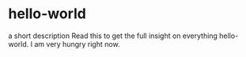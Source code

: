 # hello-world
a short description
Read this to get the full insight on everything hello-world.
I am very hungry right now.
